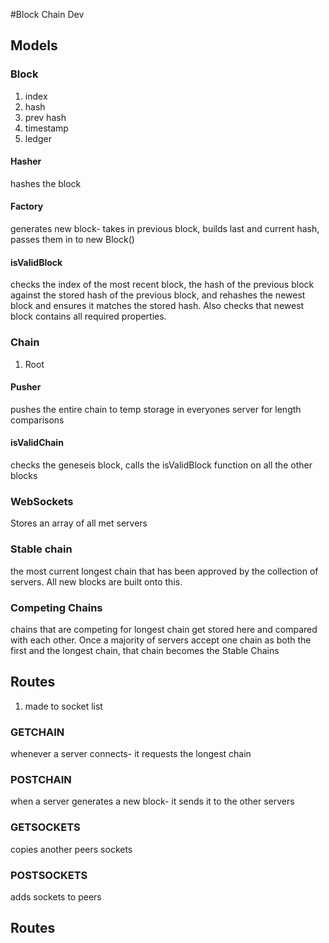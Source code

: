 #Block Chain Dev

## Models

### Block
1. index
1. hash
1. prev hash
1. timestamp
1. ledger
#### Hasher
hashes the block
#### Factory
generates new block- takes in previous block, builds last and current hash, passes them in to new Block()
#### isValidBlock
checks the index of the most recent block, the hash of the previous block against the stored hash of the previous block, and rehashes the newest block and ensures it matches the stored hash. Also checks that newest block contains all required properties.

### Chain
1. Root
#### Pusher
pushes the entire chain to temp storage in everyones server for length comparisons
#### isValidChain
checks the geneseis block, calls the isValidBlock function on all the other blocks

### WebSockets
Stores an array of all met servers

### Stable chain
the most current longest chain that has been approved by the collection of servers. All new blocks are built onto this.

### Competing Chains
chains that are competing for longest chain get stored here and compared with each other. Once a majority of servers accept one chain as both the first and the longest chain, that chain becomes the Stable Chains

## Routes
1. made to socket list
### GETCHAIN
whenever a server connects- it requests the longest chain
### POSTCHAIN
when a server generates a new block- it sends it to the other servers
### GETSOCKETS
copies another peers sockets
### POSTSOCKETS
adds sockets to peers




## Routes
